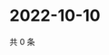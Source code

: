 # 2022-10-10

共 0 条

<!-- BEGIN WEIBO -->
<!-- 最后更新时间 Mon Oct 10 2022 09:57:27 GMT+0800 (China Standard Time) -->

<!-- END WEIBO -->
